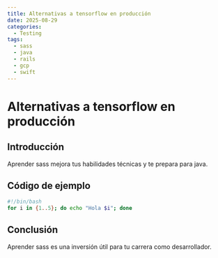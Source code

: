 ```yaml
---
title: Alternativas a tensorflow en producción
date: 2025-08-29
categories:
  - Testing
tags:
  - sass
  - java
  - rails
  - gcp
  - swift
---
```


# Alternativas a tensorflow en producción

## Introducción

Aprender sass mejora tus habilidades técnicas y te prepara para java.

## Código de ejemplo

```bash
#!/bin/bash
for i in {1..5}; do echo "Hola $i"; done
```

## Conclusión

Aprender sass es una inversión útil para tu carrera como desarrollador.
